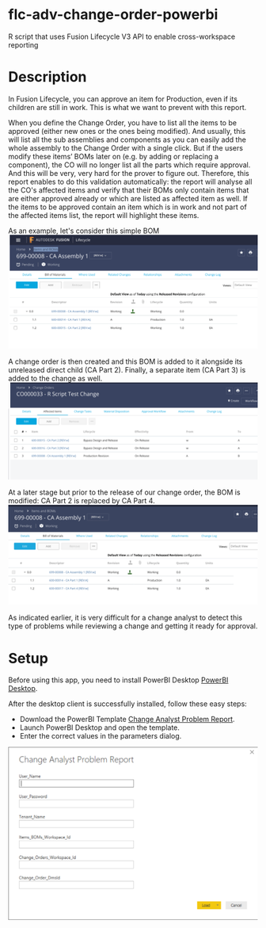 # flc-adv-change-order-powerbi
R script that uses Fusion Lifecycle V3 API to enable cross-workspace reporting

# Description

In Fusion Lifecycle, you can approve an item for Production, even if its children are still in work. This is what we want to prevent with this report.

When you define the Change Order, you have to list all the items to be approved (either new ones or the ones being modified). And usually, this will list all the sub assemblies and components as you can easily add the whole assembly to the Change Order with a single click. But if the users modify these items’ BOMs later on (e.g. by adding or replacing a component), the CO will no longer list all the parts which require approval. And this will be very, very hard for the prover to figure out. Therefore, this report enables to do this validation automatically: the report will analyse all the CO's affected items and verify that their BOMs only contain items that are either approved already or which are listed as affected item as well. If the items to be approved contain an item which is in work and not part of the affected items list, the report will highlight these items.

As an example, let's consider this simple BOM
![alt text](https://github.com/mazerab/flc-adv-change-order-powerbi/blob/master/www/img/before%20BOM.png)

A change order is then created and this BOM is added to it alongside its unreleased direct child (CA Part 2). Finally, a separate item (CA Part 3) is added to the change as well.
![alt text](https://github.com/mazerab/flc-adv-change-order-powerbi/blob/master/www/img/change%20order.png)

At a later stage but prior to the release of our change order, the BOM is modified: CA Part 2 is replaced by CA Part 4.
![alt text](https://github.com/mazerab/flc-adv-change-order-powerbi/blob/master/www/img/after%20BOM.png)

As indicated earlier, it is very difficult for a change analyst to detect this type of problems while reviewing a change and getting it ready for approval. 

# Setup

Before using this app, you need to install PowerBI Desktop [PowerBI Desktop](https://powerbi.microsoft.com/en-us/desktop/).

After the desktop client is successfully installed, follow these easy steps:

- Download the PowerBI Template [Change Analyst Problem Report](https://github.com/mazerab/flc-adv-change-order-powerbi/blob/master/Change%20Analyst%20Problem%20Report.pbit). 
- Launch PowerBI Desktop and open the template. 
- Enter the correct values in the parameters dialog.

![alt text](https://github.com/mazerab/flc-adv-change-order-powerbi/blob/master/www/img/PowerBI%20Parameters.png)


